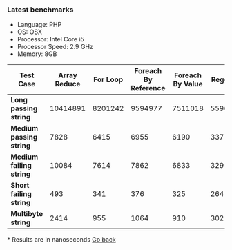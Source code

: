 ### Latest benchmarks

* Language: PHP
* OS: OSX
* Processor: Intel Core i5
* Processor Speed:	2.9 GHz
* Memory: 8GB

| Test Case             | Array Reduce | For Loop | Foreach By Reference | Foreach By Value | Regex |
|-----------------------| -------------|----------|----------------------|------------------|-------|
| **Long passing string**  | 10414891     | 8201242  | 9594977              | 7511018          | 55902 |
| **Medium passing string** | 7828         | 6415     | 6955                 | 6190             | 337   |
| **Medium failing string** | 10084        | 7614     | 7862                 | 6833             | 329   |
| **Short failing string**  | 493          | 341      | 376                  | 325              | 264   |
| **Multibyte string**      | 2414         | 955      | 1064                 | 910              | 302   |
<span>* Results are in nanoseconds</span>
[Go back](README.md)
